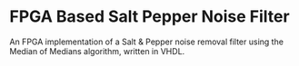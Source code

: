 # FPGA Based Salt Pepper Noise Filter 
An FPGA implementation of a Salt &amp; Pepper noise removal filter using the Median of Medians algorithm, written in VHDL.
